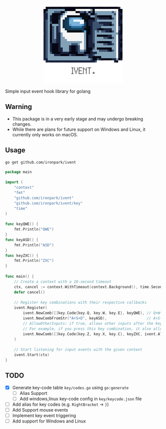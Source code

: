 <p align="center">
    <img src="./assets/images/ivent.png" width="256">
</p>

Simple input event hook library for golang

## Warning
- This package is in a very early stage and may undergo breaking changes.
- While there are plans for future support on Windows and Linux, it currently only works on macOS.

## Usage
```bash
go get github.com/ironpark/ivent
```

```go
package main

import (
	"context"
	"fmt"
	"github.com/ironpark/ivent"
	"github.com/ironpark/ivent/key"
	"time"
)

func keyQWE() {
	fmt.Println("QWE")
}
func keyASD() {
	fmt.Println("ASD")
}
func keyZXC() {
	fmt.Println("ZXC")
}

func main() {
	// Create a context with a 10-second timeout
	ctx, cancel := context.WithTimeout(context.Background(), time.Second*10)
	defer cancel()

	// Register key combinations with their respective callbacks
	ivent.Register(
		ivent.NewComb([]key.Code{key.Q, key.W, key.E}, keyQWE), // Q+W+E combination
		ivent.NewCombFromStr("A+S+D", keyASD),                  // A+S+D combination from string
		// AllowOtherInputs: if true, allows other inputs after the key combination
		// For example, if you press this key combination, it also allows Z+X+C + <any keys>
		ivent.NewComb([]key.Code{key.Z, key.X, key.C}, keyZXC, ivent.AllowOtherInputs),
	)

	// Start listening for input events with the given context
	ivent.Start(ctx)
}
```

## TODO
- [x] Generate key-code table `key/codes.go` using `go:generate`
    - [ ] Alias Support
    - [ ] Add windows,linux key-code config in `key/keycode.json` file
- [ ] Add alias for key codes (e.g. `RightBracket` -> `}`) 
- [ ] Add Support mouse events
- [ ] Implement key event triggering
- [ ] Add support for Windows and Linux